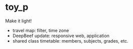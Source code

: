 # toy_p
Make it light!
- travel map: filter, time zone
- DeepBeef update: responsive web, application
- shared class timetable: members, subjects, grades, etc.
